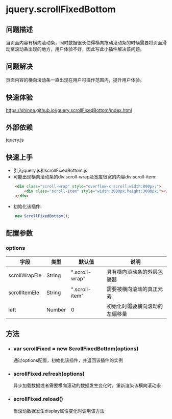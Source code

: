 # jquery.scrollFixedBottom
## 问题描述
当页面内容有横向滚动条，同时数据很长使得横向拖动滚动条的时候需要将页面滑动至滚动条出现的地方，用户体验不好，因此写此小插件解决该问题。

## 问题解决
页面内容的横向滚动条一直出现在用户可操作范围内，提升用户体验。

## 快速体验
https://shinne.github.io/jquery.scrollFixedBottom/index.html

## 外部依赖
jquery.js

## 快速上手
* 引入jquery.js和scrollFixedBottom.js
* 可能出现横向滚动条的div.scroll-wrap及宽度很宽的内容div.scroll-item:
~~~html
    <div class="scroll-wrap" style="overflow-x:scroll;width:800px;">
        <div class="scroll-item" style="width:3000px;height:3000px;"></div>
    </div>
~~~
* 初始化该插件:
~~~javascript
    new ScrollFixedBottom();
~~~
## 配置参数
  ### options
  字段 | 类型 | 默认值 | 说明
  ------------- | ------------- | ------------- | -------------
  scrollWrapEle | String | ".scroll-wrap" | 具有横向滚动条的外层包裹器
  scrollItemEle | String | ".scroll-item" | 需要被横向滚动的真正元素
  left | Number | 0 | 初始化时需要横向滚动的左偏移量

## 方法
* ### var scrollFixed = new ScrollFixedBottom(options)
  通过options配置，初始化该插件，并返回该插件的实例
* ### scrollFixed.refresh(options)
  异步加载数据或者需要横向滚动的数据发生变化时，重新渲染该横向滚动条
* ### scrollFixed.reload()
  当滚动数据发生display属性变化时调用该方法





